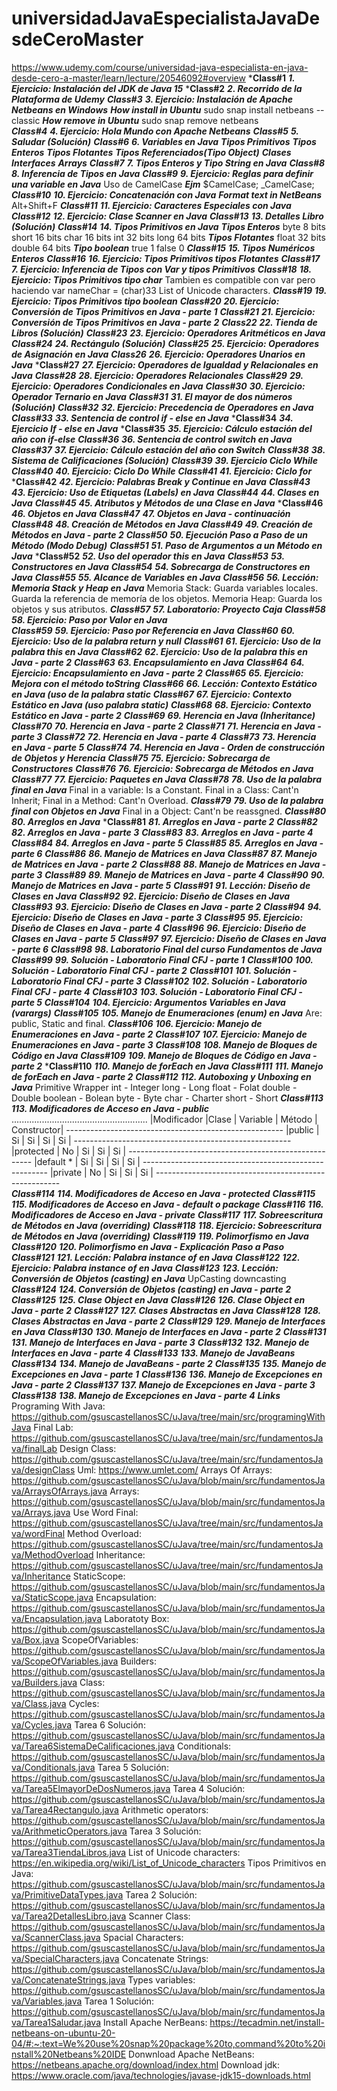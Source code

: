 # universidadJavaEspecialistaJavaDesdeCeroMaster
https://www.udemy.com/course/universidad-java-especialista-en-java-desde-cero-a-master/learn/lecture/20546092#overview
***Class#1**
    ***1. Ejercicio: Instalación del JDK de Java 15***
***Class#2**
    ***2. Recorrido de la Plataforma de Udemy***
***Class#3***
    ***3. Ejercicio: Instalación de Apache Netbeans en Windows***
       ***How install in Ubuntu***
           sudo snap install netbeans --classic
        ***How remove in Ubuntu***
           sudo snap remove netbeans    
***Class#4***
    ***4. Ejercicio: Hola Mundo con Apache Netbeans***
***Class#5***
    ***5. Saludar (Solución)***
***Class#6***
    ***6. Variables en Java***
        ***Tipos Primitivos***
            ***Tipos Enteros***
            ***Tipos Flotantes***
        ***Tipos Referenciados(Tipo Object)***
            ***Clases***
            ***Interfaces***
            ***Arrays***
***Class#7***
    ***7. Tipos Enteros y Tipo String en Java***
***Class#8***
    ***8. Inferencia de Tipos en Java***
***Class#9***
    ***9. Ejercicio: Reglas para definir una variable en Java***
        Uso de CamelCase
        ***Ejm***
            $CamelCase;
            _CamelCase;
***Class#10***
    ***10. Ejercicio: Concatenación con Java***
        ***Format text in NetBeans***
            Alt+Shift+F
***Class#11***
    ***11. Ejercicio: Caracteres Especiales con Java***
***Class#12***
    ***12. Ejercicio: Clase Scanner en Java***
***Class#13***
    ***13. Detalles Libro (Solución)***
***Class#14***
    ***14. Tipos Primitivos en Java***
        ***Tipos Enteros***
            byte
                8 bits
            short
                16 bits
            char
                16 bits
            int
                32 bits
            long
                64 bits
        ***Tipos Flotantes***
            float
                32 bits
            double
                64 bits
        ***Tipo boolean***
            true
                1
            false
                0
***Class#15***
    ***15. Tipos Numéricos Enteros***
***Class#16***
    ***16. Ejercicio: Tipos Primitivos tipos Flotantes***
***Class#17***
    ***7. Ejercicio: Inferencia de Tipos con Var y tipos Primitivos***
***Class#18***
    ***18. Ejercicio: Tipos Primitivos tipo char***
        Tambien es compatible con var pero haciendo var nameChar = (char)33
        List of Unicode characters.
***Class#19***
    ***19. Ejercicio: Tipos Primitivos tipo boolean***
***Class#20***
    ***20. Ejercicio: Conversión de Tipos Primitivos en Java - parte 1***
***Class#21***
    ***21. Ejercicio: Conversión de Tipos Primitivos en Java - parte 2***
***Class22***
    ***22. Tienda de Libros (Solución)***
***Class#23***
    ***23. Ejercicio: Operadores Aritméticos en Java***
***Class#24***
    ***24. Rectángulo (Solución)***
***Class#25***
    ***25. Ejercicio: Operadores de Asignación en Java***
***Class26***
    ***26. Ejercicio: Operadores Unarios en Java***
***Class#27**
    ***27. Ejercicio: Operadores de Igualdad y Relacionales en Java***
***Class#28***
    ***28. Ejercicio: Operadores Relacionales***
***Class#29***
    ***29. Ejercicio: Operadores Condicionales en Java***
***Class#30***
    ***30. Ejercicio: Operador Ternario en Java***
***Class#31***
    ***31. El mayor de dos números (Solución)***
***Class#32***
    ***32. Ejercicio: Precedencia de Operadores en Java***
***Class#33***
    ***33. Sentencia de control if - else en Java***
***Class#34**
    ***34. Ejercicio If - else en Java***
***Class#35**
    ***35. Ejercicio: Cálculo estación del año con if-else***
***Class#36***
    ***36. Sentencia de control switch en Java***
***Class#37***
    ***37. Ejercicio: Cálculo estación del año con Switch***
***Class#38***
    ***38. Sistema de Calificaciones (Solución)***
***Class#39***
    ***39. Ejercicio Ciclo While***
***Class#40***
    ***40. Ejercicio: Ciclo Do While***
***Class#41***
    ***41. Ejercicio: Ciclo for***
***Class#42**
    ***42. Ejercicio: Palabras Break y Continue en Java***
***Class#43***
    ***43. Ejercicio: Uso de Etiquetas (Labels) en Java***
***Class#44***
    ***44. Clases en Java***
***Class#45***
    ***45. Atributos y Métodos de una Clase en Java***
***Class#46**
    ***46. Objetos en Java***
***Class#47***
    ***47. Objetos en Java - continuación***
***Class#48***
    ***48. Creación de Métodos en Java***
***Class#49***
    ***49. Creación de Métodos en Java - parte 2***
***Class#50***
    ***50. Ejecución Paso a Paso de un Método (Modo Debug)***
***Class#51***
    ***51. Paso de Argumentos a un Método en Java***
***Class#52**
    ***52. Uso del operador this en Java***
***Class#53***
    ***53. Constructores en Java***
***Class#54***
    ***54. Sobrecarga de Constructores en Java***
***Class#55***
    ***55. Alcance de Variables en Java***
***Class#56***
    ***56. Lección: Memoria Stack y Heap en Java***
        Memoria Stack:
            Guarda variables locales.
            Guarda la referencia de memoría de los objetos.
        Memoria Heap:
            Guarda los objetos y sus atributos.
***Class#57***
    ***57. Laboratorio: Proyecto Caja***
***Class#58***
    ***58. Ejercicio: Paso por Valor en Java***    
***Class#59***
    ***59. Ejercicio: Paso por Referencia en Java***
***Class#60***
    ***60. Ejercicio: Uso de la palabra return y null***
***Class#61***
    ***61. Ejercicio: Uso de la palabra this en Java***
***Class#62***
    ***62. Ejercicio: Uso de la palabra this en Java - parte 2***
***Class#63***
    ***63. Encapsulamiento en Java***
***Class#64***
    ***64. Ejercicio: Encapsulamiento en Java - parte 2***
***Class#65***
    ***65. Ejercicio: Mejora con el método toString***
***Class#66***
    ***66. Lección: Contexto Estático en Java (uso de la palabra static***
***Class#67***
    ***67. Ejercicio: Contexto Estático en Java (uso palabra static)***
***Class#68***
    ***68. Ejercicio: Contexto Estático en Java - parte 2***
***Class#69***
    ***69. Herencia en Java (Inheritance)***
***Class#70***
    ***70. Herencia en Java - parte 2***
***Class#71***
    ***71. Herencia en Java - parte 3***
***Class#72***
    ***72. Herencia en Java - parte 4***
***Class#73***
    ***73. Herencia en Java - parte 5***
***Class#74***
    ***74. Herencia en Java - Orden de construcción de Objetos y Herencia***
***Class#75***
    ***75. Ejercicio: Sobrecarga de Constructores***
***Class#76***
    ***76. Ejercicio: Sobrecarga de Métodos en Java***
***Class#77***
    ***77. Ejercicio: Paquetes en Java***
***Class#78***
    ***78. Uso de la palabra final en Java***
        Final in a variable:
            Is a Constant.
        Final in a Class:
            Cant'n Inherit;
        Final in a Method:
            Cant'n Overload.
***Class#79***
    ***79. Uso de la palabra final con Objetos en Java***
        Final in a Object:
            Cant'n be reassgned.
***Class#80***
    ***80. Arreglos en Java***
***Class#81**
    ***81. Arreglos en Java - parte 2***
***Class#82***
    ***82. Arreglos en Java - parte 3***
***Class#83***
    ***83. Arreglos en Java - parte 4***
***Class#84***
    ***84. Arreglos en Java - parte 5***
***Class#85***
    ***85. Arreglos en Java - parte 6***
***Class#86***
    ***86. Manejo de Matrices en Java***
***Class#87***
    ***87. Manejo de Matrices en Java - parte 2***
***Class#88***
    ***88. Manejo de Matrices en Java - parte 3***
***Class#89***
    ***89. Manejo de Matrices en Java - parte 4***
***Class#90***
    ***90. Manejo de Matrices en Java - parte 5***
***Class#91***
    ***91. Lección: Diseño de Clases en Java***
***Class#92***
    ***92. Ejercicio: Diseño de Clases en Java***
***Class#93***
    ***93. Ejercicio: Diseño de Clases en Java - parte 2***
***Class#94***
    ***94. Ejercicio: Diseño de Clases en Java - parte 3***
***Class#95***
    ***95. Ejercicio: Diseño de Clases en Java - parte 4***
***Class#96***
    ***96. Ejercicio: Diseño de Clases en Java - parte 5***
***Class#97***
    ***97. Ejercicio: Diseño de Clases en Java - parte 6***
***Class#98***
    ***98. Laboratorio Final del curso Fundamentos de Java***
***Class#99***
    ***99. Solución - Laboratorio Final CFJ - parte 1***
***Class#100***
    ***100. Solución - Laboratorio Final CFJ - parte 2***
***Class#101***
    ***101. Solución - Laboratorio Final CFJ - parte 3***
***Class#102***
    ***102. Solución - Laboratorio Final CFJ - parte 4***
***Class#103***
    ***103. Solución - Laboratorio Final CFJ - parte 5***
***Class#104***
    ***104. Ejercicio: Argumentos Variables en Java (varargs)***
***Class#105***
    ***105. Manejo de Enumeraciones (enum) en Java***
    Are:
        public, Static and final.
***Class#106***
    ***106. Ejercicio: Manejo de Enumeraciones en Java - parte 2***
***Class#107***
    ***107. Ejercicio: Manejo de Enumeraciones en Java - parte 3***
***Class#108***
    ***108. Manejo de Bloques de Código en Java***
***Class#109***
    ***109. Manejo de Bloques de Código en Java - parte 2***
***Class#110**
    ***110. Manejo de forEach en Java***
***Class#111***
    ***111. Manejo de forEach en Java - parte 2***
***Class#112***
    ***112. Autoboxing y Unboxing en Java***
     Primitive    Wrapper
        int     - Integer
        long    - Long
        float   - Folat
        double  - Double
        boolean - Bolean
        byte    - Byte
        char    - Charter
        short   - Short
***Class#113***
    ***113. Modificadores de Acceso en Java - public***
        ......................................................
        |Modificador |Clase | Variable | Método | Constructor|
        ------------------------------------------------------
        |public      |  Si  |    Si    |   Si   |     Si     |
        ------------------------------------------------------
        |protected   |  No  |    Si    |   Si   |     Si     |
        ------------------------------------------------------
        |default *   |  Si  |    Si    |   Si   |     Si     |
        ------------------------------------------------------
        |private     |  No  |    Si    |   Si   |     Si     |
        ------------------------------------------------------    
***Class#114***
    ***114. Modificadores de Acceso en Java - protected***
***Class#115***
    ***115. Modificadores de Acceso en Java - default o package***
***Class#116***
    ***116. Modificadores de Acceso en Java - private***
***Class#117***
    ***117. Sobreescritura de Métodos en Java (overriding)***
***Class#118***
    ***118. Ejercicio: Sobreescritura de Métodos en Java (overriding)***
***Class#119***
    ***119. Polimorfismo en Java***
***Class#120***
    ***120. Polimorfismo en Java - Explicación Paso a Paso***
***Class#121***
    ***121. Lección: Palabra instance of en Java***
***Class#122***
    ***122. Ejercicio: Palabra instance of en Java***
***Class#123***
    ***123. Lección: Conversión de Objetos (casting) en Java***
    UpCasting
    downcasting
***Class#124***
    ***124. Conversión de Objetos (casting) en Java - parte 2***
***Class#125***
    ***125. Clase Object en Java***
***Class#126***
    ***126. Clase Object en Java - parte 2***
***Class#127***
    ***127. Clases Abstractas en Java***
***Class#128***
    ***128. Clases Abstractas en Java - parte 2***
***Class#129***
    ***129. Manejo de Interfaces en Java***
***Class#130***
    ***130. Manejo de Interfaces en Java - parte 2***
***Class#131***
    ***131. Manejo de Interfaces en Java - parte 3***
***Class#132***
    ***132. Manejo de Interfaces en Java - parte 4***
***Class#133***
    ***133. Manejo de JavaBeans***
***Class#134***
    ***134. Manejo de JavaBeans - parte 2***
***Class#135***
    ***135. Manejo de Excepciones en Java - parte 1***
***Class#136***
    ***136. Manejo de Excepciones en Java - parte 2***
***Class#137***
    ***137. Manejo de Excepciones en Java - parte 3***
***Class#138***
    ***138. Manejo de Excepciones en Java - parte 4***
***Links***
    Programing With Java:
        https://github.com/gsuscastellanosSC/uJava/tree/main/src/programingWithJava
    Final Lab:
        https://github.com/gsuscastellanosSC/uJava/tree/main/src/fundamentosJava/finalLab
    Design Class:
        https://github.com/gsuscastellanosSC/uJava/tree/main/src/fundamentosJava/designClass
    Uml:
        https://www.umlet.com/
    Arrays Of Arrays:
        https://github.com/gsuscastellanosSC/uJava/blob/main/src/fundamentosJava/ArraysOfArrays.java
    Arrays:
        https://github.com/gsuscastellanosSC/uJava/blob/main/src/fundamentosJava/Arrays.java
    Use Word Final:
        https://github.com/gsuscastellanosSC/uJava/tree/main/src/fundamentosJava/wordFinal
    Method Overload:
        https://github.com/gsuscastellanosSC/uJava/tree/main/src/fundamentosJava/MethodOverload
    Inheritance:
        https://github.com/gsuscastellanosSC/uJava/tree/main/src/fundamentosJava/Inheritance
    StaticScope:
        https://github.com/gsuscastellanosSC/uJava/blob/main/src/fundamentosJava/StaticScope.java
    Encapsulation:
        https://github.com/gsuscastellanosSC/uJava/blob/main/src/fundamentosJava/Encapsulation.java
    Laboratoty Box:
        https://github.com/gsuscastellanosSC/uJava/blob/main/src/fundamentosJava/Box.java
    ScopeOfVariables:
        https://github.com/gsuscastellanosSC/uJava/blob/main/src/fundamentosJava/ScopeOfVariables.java
    Builders:
        https://github.com/gsuscastellanosSC/uJava/blob/main/src/fundamentosJava/Builders.java
    Class:
        https://github.com/gsuscastellanosSC/uJava/blob/main/src/fundamentosJava/Class.java
    Cycles:
        https://github.com/gsuscastellanosSC/uJava/blob/main/src/fundamentosJava/Cycles.java
    Tarea 6 Solución:
        https://github.com/gsuscastellanosSC/uJava/blob/main/src/fundamentosJava/Tarea6SistemaDeCalificaciones.java
    Conditionals:
        https://github.com/gsuscastellanosSC/uJava/blob/main/src/fundamentosJava/Conditionals.java
    Tarea 5 Solución:
        https://github.com/gsuscastellanosSC/uJava/blob/main/src/fundamentosJava/Tarea5ElmayorDeDosNumeros.java
    Tarea 4 Solución:
        https://github.com/gsuscastellanosSC/uJava/blob/main/src/fundamentosJava/Tarea4Rectangulo.java
    Arithmetic operators:
        https://github.com/gsuscastellanosSC/uJava/blob/main/src/fundamentosJava/ArithmeticOperators.java
    Tarea 3 Solución:
        https://github.com/gsuscastellanosSC/uJava/blob/main/src/fundamentosJava/Tarea3TiendaLibros.java
    List of Unicode characters:
        https://en.wikipedia.org/wiki/List_of_Unicode_characters
    Tipos Primitivos en Java:
        https://github.com/gsuscastellanosSC/uJava/blob/main/src/fundamentosJava/PrimitiveDataTypes.java
    Tarea 2 Solución:
        https://github.com/gsuscastellanosSC/uJava/blob/main/src/fundamentosJava/Tarea2DetallesLibro.java
    Scanner Class:
        https://github.com/gsuscastellanosSC/uJava/blob/main/src/fundamentosJava/ScannerClass.java
    Spacial Characters:
        https://github.com/gsuscastellanosSC/uJava/blob/main/src/fundamentosJava/SpecialCharacters.java
    Concatenate Strings:
        https://github.com/gsuscastellanosSC/uJava/blob/main/src/fundamentosJava/ConcatenateStrings.java
    Types variables:
        https://github.com/gsuscastellanosSC/uJava/blob/main/src/fundamentosJava/Variables.java
    Tarea 1 Solución:
        https://github.com/gsuscastellanosSC/uJava/blob/main/src/fundamentosJava/Tarea1Saludar.java
    Install Apache NerBeans:
        https://tecadmin.net/install-netbeans-on-ubuntu-20-04/#:~:text=We%20use%20snap%20package%20to,command%20to%20install%20Netbeans%20IDE
    Donwnload Apache NetBeans:
        https://netbeans.apache.org/download/index.html
    Download jdk:
        https://www.oracle.com/java/technologies/javase-jdk15-downloads.html